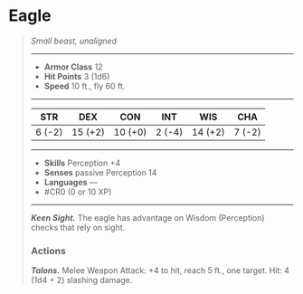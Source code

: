 # Eagle
>*Small beast, unaligned*
>___
>- **Armor Class** 12
>- **Hit Points** 3 (1d6)
>- **Speed** 10 ft., fly 60 ft.
>___
>|STR|DEX|CON|INT|WIS|CHA|
>|:---:|:---:|:---:|:---:|:---:|:---:|
>|6 (-2)|15 (+2)|10 (+0)|2 (-4)|14 (+2)|7 (-2)|
>___
>- **Skills** Perception +4
>- **Senses** passive Perception 14
>- **Languages** —
>- #CR0 (0 or 10 XP)
>___
>***Keen Sight.*** The eagle has advantage on Wisdom (Perception) checks that rely on sight.  
>
>### Actions
>***Talons.*** Melee Weapon Attack: +4 to hit, reach 5 ft., one target. Hit: 4 (1d4 + 2) slashing damage.